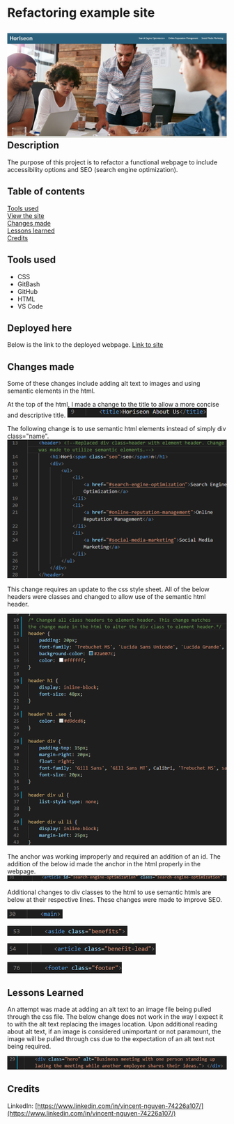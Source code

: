 # Refactoring example site

![Image](https://github.com/vincent-nguyen8931/refactoring-example-site/blob/main/screenshots/Landing-page.jpg?raw=true)
Description
------------

The purpose of this project is to refactor a functional webpage to include accessibility options and SEO (search engine optimization).

 Table of contents
---------------
[Tools used](#Tools-used)<br />
[View the site](#Deployed-here)<br />
[Changes made](#Changes-made)<br />
[Lessons learned](#Lessons-learned) <br />
[Credits](#Credits)<br />

Tools used
-------------------

* CSS
* GitBash
* GitHub
* HTML
* VS Code

Deployed here
-------------

Below is the link to the deployed webpage. 
[Link to site](https://vincent-nguyen8931.github.io/refactoring-example-site/)


Changes made
------------------

Some of these changes include adding alt text to images and using semantic elements in the html.

At the top of the html, I made a change to the title to allow a more concise and descriptive title.
![title](https://github.com/vincent-nguyen8931/refactoring-example-site/blob/main/screenshots/Title-change.png?raw=true)

The following change is to use semantic html elements instead of simply div class="name".
![header](https://github.com/vincent-nguyen8931/refactoring-example-site/blob/main/screenshots/Header-html.png?raw=true)

This change requires an update to the css style sheet. All of the below headers were classes and changed to allow use of the semantic html header.

![header-css](https://github.com/vincent-nguyen8931/refactoring-example-site/blob/main/screenshots/Header-css.png?raw=true)

The anchor was working improperly and required an addition of an id. The addition of the below id made the anchor in the html properly in the webpage.
![ID-add](https://github.com/vincent-nguyen8931/refactoring-example-site/blob/main/screenshots/ID-add-to-seo.png?raw=true)


Additional changes to div classes to the html to use semantic htmls are below at their respective lines. These changes were made to improve SEO. 

![main](https://github.com/vincent-nguyen8931/refactoring-example-site/blob/main/screenshots/main-1.png?raw=true)

![aside](https://github.com/vincent-nguyen8931/refactoring-example-site/blob/main/screenshots/Aside-change-1.png?raw=true)

![article](https://github.com/vincent-nguyen8931/refactoring-example-site/blob/main/screenshots/article-change-1.png?raw=true)

![footer](https://github.com/vincent-nguyen8931/refactoring-example-site/blob/main/screenshots/Footer-change-1.png?raw=true)

Lessons Learned
----------------

An attempt was made at adding an alt text to an image file being pulled through the css file. The below change does not work in the way I expect it to with the alt text replacing the images location. Upon additional reading about alt text, if an image is considered unimportant or not paramount, the image will be pulled through css due to the expectation of an alt text not being required. 

![css](https://github.com/vincent-nguyen8931/refactoring-example-site/blob/main/screenshots/Alt-for-css-image.png?raw=true)

Credits
---------------
LinkedIn: [https://www.linkedin.com/in/vincent-nguyen-74226a107/](https://www.linkedin.com/in/vincent-nguyen-74226a107/)